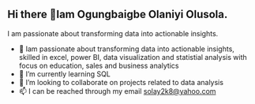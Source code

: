 ## Hi there 👋Iam Ogungbaigbe Olaniyi Olusola. 
I am passionate about transforming data into actionable insights.
- 🔭 Iam passionate about transforming data into actionable insights, skilled in excel, power BI, data visualization and statistial analysis with focus on education, sales and business analytics
- 🌱 I’m currently learning SQL
- 👯 I’m looking to collaborate on projects related to data analysis
- 📫 I can be reached through my email solay2k8@yahoo.com


